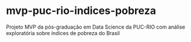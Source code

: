 # mvp-puc-rio-indices-pobreza
Projeto MVP da pós-graduação em Data Science da PUC-RIO com análise exploratória sobre índices de pobreza do Brasil
